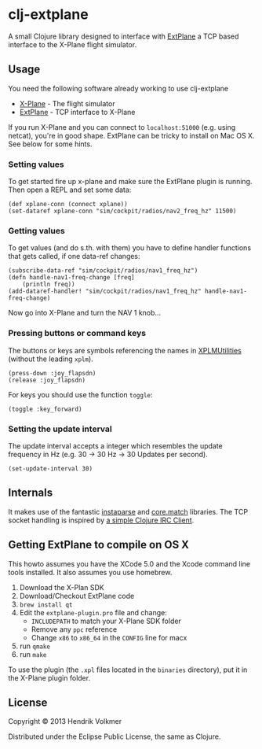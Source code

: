 # clj-extplane

A small Clojure library designed to interface with [ExtPlane](https://github.com/vranki/ExtPlane) a TCP based interface to the X-Plane flight simulator.

## Usage

You need the following software already working to use clj-extplane

- [X-Plane](www.x-plane.com/) - The flight simulator
- [ExtPlane](https://github.com/vranki/ExtPlane) - TCP interface to X-Plane

If you run X-Plane and you can connect to `localhost:51000` (e.g. using netcat), you're in good shape. ExtPlane can be tricky to install on Mac OS X. See below for some hints.

### Setting values

To get started fire up x-plane and make sure the ExtPlane plugin is running. Then open a REPL and set some data:

    (def xplane-conn (connect xplane))
    (set-dataref xplane-conn "sim/cockpit/radios/nav2_freq_hz" 11500)

### Getting values

To get values (and do s.th. with them) you have to define handler functions that gets called, if one data-ref changes:

	(subscribe-data-ref "sim/cockpit/radios/nav1_freq_hz")
    (defn handle-nav1-freq-change [freq]
		(println freq))
	(add-dataref-handler! "sim/cockpit/radios/nav1_freq_hz" handle-nav1-freq-change)

Now go into X-Plane and turn the NAV 1 knob...

### Pressing buttons or command keys

The buttons or keys are symbols referencing the names in [XPLMUtilities](http://www.xsquawkbox.net/xpsdk/mediawiki/XPLMUtilities) (without the leading `xplm`).

    (press-down :joy_flapsdn)
    (release :joy_flapsdn)

For keys you should use the function `toggle`:

    (toggle :key_forward)

### Setting the update interval

The update interval accepts a integer which resembles the update frequency in Hz (e.g. 30 -> 30 Hz -> 30 Updates per second).

    (set-update-interval 30)

## Internals

It makes use of the fantastic [instaparse](https://github.com/Engelberg/instaparse) and [core.match](https://github.com/clojure/core.match) libraries. The TCP socket handling is inspired by [a simple Clojure IRC Client](http://nakkaya.com/2010/02/10/a-simple-clojure-irc-client/).

## Getting ExtPlane to compile on OS X

This howto assumes you have the XCode 5.0 and the Xcode command line tools installed. It also assumes you use homebrew.

1. Download the X-Plan SDK
2. Download/Checkout ExtPlane code
3. `brew install qt`
4. Edit the `extplane-plugin.pro` file and change:
    - `INCLUDEPATH` to match your X-Plane SDK folder
    - Remove any `ppc` reference
    - Change `x86` to `x86_64` in the `CONFIG` line for macx
5. run `qmake`
6. run `make`

To use the plugin (the `.xpl` files located in the `binaries` directory), put it in the X-Plane plugin folder.

## License

Copyright © 2013 Hendrik Volkmer

Distributed under the Eclipse Public License, the same as Clojure.
